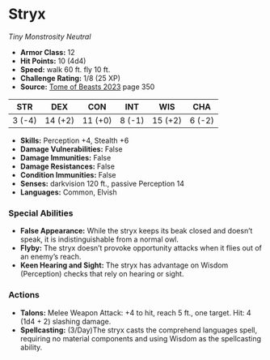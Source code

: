 # Stryx

*Tiny* *Monstrosity* *Neutral*

- **Armor Class:** 12
- **Hit Points:** 10 (4d4)
- **Speed:** walk 60 ft. fly 10 ft.
- **Challenge Rating:** 1/8 (25 XP)
- **Source:** [Tome of Beasts 2023](https://koboldpress.com/kpstore/product/tome-of-beasts-1-2023-edition/) page 350

| STR | DEX | CON | INT | WIS | CHA |
| --- | --- | --- | --- | --- | --- |
| 3 (-4) | 14 (+2) | 11 (+0) | 8 (-1) | 15 (+2) | 6 (-2) |

- **Skills:** Perception +4, Stealth +6
- **Damage Vulnerabilities:** False
- **Damage Immunities:** False
- **Damage Resistances:** False
- **Condition Immunities:** False
- **Senses:** darkvision 120 ft., passive Perception 14
- **Languages:** Common, Elvish

### Special Abilities

- **False Appearance:** While the stryx keeps its beak closed and doesn’t speak, it is indistinguishable from a normal owl.
- **Flyby:** The stryx doesn’t provoke opportunity attacks when it flies out of an enemy’s reach.
- **Keen Hearing and Sight:** The stryx has advantage on Wisdom (Perception) checks that rely on hearing or sight.

### Actions

- **Talons:** Melee Weapon Attack: +4 to hit, reach 5 ft., one target. Hit: 4 (1d4 + 2) slashing damage.
- **Spellcasting:** (3/Day)The stryx casts the comprehend languages spell, requiring no material components and using Wisdom as the spellcasting ability.
